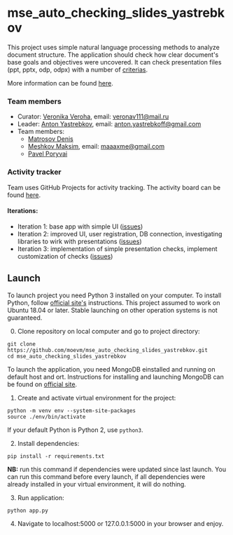 # mse_auto_checking_slides_yastrebkov

This project uses simple natural language processing methods to analyze document structure. The application should check how clear document's base goals and objectives were uncovered. It can check presentation files (ppt, pptx, odp, odpx) with a number of [criterias](http://se.moevm.info/doku.php/diplomants:start:slides_checklist_etu).

More information can be found [here](http://se.moevm.info/doku.php/courses:mse:projects_2020#r_d_4_%D0%B0%D0%B2%D1%82%D0%BE%D0%BC%D0%B0%D1%82%D0%B8%D1%87%D0%B5%D1%81%D0%BA%D0%B0%D1%8F_%D0%BF%D1%80%D0%BE%D0%B2%D0%B5%D1%80%D0%BA%D0%B0_%D0%B4%D0%B8%D0%BF%D0%BB%D0%BE%D0%BC%D0%BD%D1%8B%D1%85_%D0%BF%D1%80%D0%B5%D0%B7%D0%B5%D0%BD%D1%82%D0%B0%D1%86%D0%B8%D0%B9).

### Team members

* Curator: [Veronika Veroha](https://github.com/veronav), email: veronav111@mail.ru
* Leader: [Anton Yastrebkov](https://github.com/AntonYastrebkov), email: anton.yastrebkoff@gmail.com
* Team members:
  * [Matrosov Denis]()
  * [Meshkov Maksim](https://github.com/Heliconter), email: maaaxme@gmail.com
  * [Pavel Poryvai](https://github.com/Pavel377dq)
  
### Activity tracker

Team uses GitHub Projects for activity tracking. The activity board can be found [here](https://github.com/moevm/mse_auto_checking_slides_yastrebkov/projects/1).

#### Iterations:

- Iteration 1: base app with simple UI ([issues](https://github.com/moevm/mse_auto_checking_slides_yastrebkov/milestone/1))
- Iteration 2: improved UI, user registration, DB connection, investigating libraries to wirk with presentations ([issues](https://github.com/moevm/mse_auto_checking_slides_yastrebkov/milestone/2))
- Iteration 3: implementation of simple presentation checks, implement customization of checks ([issues](https://github.com/moevm/mse_auto_checking_slides_yastrebkov/milestone/3))

## Launch

To launch project you need Python 3 installed on your computer. To install Python, follow [official site's](https://wiki.python.org/moin/BeginnersGuide/Download) instructions. This project assumed to work on Ubuntu 18.04 or later. Stable launching on other operation systems is not guaranteed.

0. Clone repository on local computer and go to project directory:

```shell script
git clone https://github.com/moevm/mse_auto_checking_slides_yastrebkov.git
cd mse_auto_checking_slides_yastrebkov
```

To launch the application, you need MongoDB einstalled and running on default host and ort. Instructions for installing and launching MongoDB can be found on [official site](https://docs.mongodb.com/manual/installation/).

1. Create and activate virtual environment for the project:

```shell script
python -m venv env --system-site-packages
source ./env/bin/activate
```

If your default Python is Python 2, use `python3`.

2. Install dependencies:

```shell script
pip install -r requirements.txt
```

**NB:** run this command if dependencies were updated since last launch. You can run this command before every launch, if all dependencies were already installed in your virtual environment, it will do nothing.

3. Run application:

```shell script
python app.py
```

4. Navigate to localhost:5000 or 127.0.0.1:5000 in your browser and enjoy.
